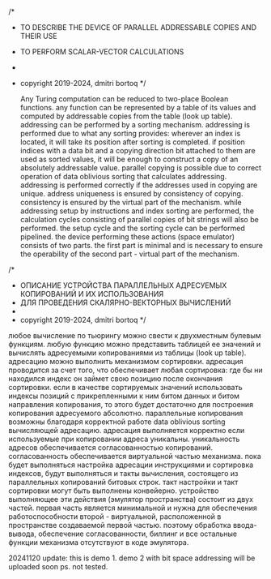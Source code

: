 /*
* TO DESCRIBE THE DEVICE OF PARALLEL ADDRESSABLE COPIES AND THEIR USE
* TO PERFORM SCALAR-VECTOR CALCULATIONS
*
* copyright 2019-2024, dmitri bortoq
*/

  Any Turing computation can be reduced to two-place Boolean functions. any function can be represented by a table of its values and computed by addressable copies from the table (look up table). addressing can be performed by a sorting mechanism.
  addressing is performed due to what any sorting provides: wherever an index is located, it will take its position after sorting is completed. if position indices with a data bit and a copying direction bit attached to them are used as sorted values, it will be enough to construct a copy of an absolutely addressable value.
  parallel copying is possible due to correct operation of data oblivious sorting that calculates addressing. addressing is performed correctly if the addresses used in copying are unique. address uniqueness is ensured by consistency of copying. consistency is ensured by the virtual part of the mechanism.
  while addressing setup by instructions and index sorting are performed, the calculation cycles consisting of parallel copies of bit strings will also be performed. the setup cycle and the sorting cycle can be performed pipelined. the device performing these actions (space emulator) consists of two parts. the first part is minimal and is necessary to ensure the operability of the second part - virtual part of the mechanism.
 

/*
 * ОПИСАНИЕ УСТРОЙСТВА ПАРАЛЛЕЛЬНЫХ АДРЕСУЕМЫХ КОПИРОВАНИЙ И ИХ ИСПОЛЬЗОВАНИЯ
 * ДЛЯ ПРОВЕДЕНИЯ СКАЛЯРНО-ВЕКТОРНЫХ ВЫЧИСЛЕНИЙ
 *
 * copyright 2019-2024, dmitri bortoq
 */

  любое вычисление по тьюрингу можно свести к двухместным булевым функциям. любую функцию можно представить таблицей ее значений и вычислять адресуемыми копированиями из таблицы (look up table). адресацию можно выполнить механизмом сортировки.
  адресация проводится за счет того, что обеспечивает любая сортировка: где бы ни находился индекс он займет свою позицию после окончания сортировки. если в качестве сортируемых значений использовать индексы позиций с прикрепленными к ним битом данных и битом направления копирования, то этого будет достаточно для построения копирования адресуемого абсолютно.
  параллельные копирования возможны благодаря корректной работе data oblivious sorting вычисляющей адресацию. адресация выполняется корректно если используемые при копировании адреса уникальны. уникальность адресов обеспечивается согласованностью копирований. согласованность обеспечивается виртуальной частью механизма.
  пока будет выполняться настройка адресации инструкциями и сортировка индексов, будут выполняться и такты вычисления, состоящего из параллельных копирований битовых строк. такт настройки и такт сортировки могут быть выполнены конвейерно. устройство выполняющее эти действия (эмулятор пространства) состоит из двух частей. первая часть является минимальной и нужна для обеспечения работоспособности второй - виртуальной, расположенной в пространстве создаваемой первой частью. поэтому обработка ввода-вывода, обеспечение согласованности, биллинг и все остальные функции механизма отсутствуют в коде эмулятора.


20241120 update:
this is demo 1. demo 2 with bit space addressing will be uploaded soon
ps. not tested.
